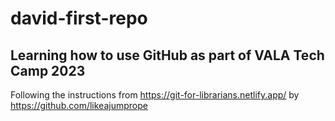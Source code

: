 # david-first-repo
## Learning how to use GitHub as part of VALA Tech Camp 2023

Following the instructions from https://git-for-librarians.netlify.app/ by https://github.com/likeajumprope
